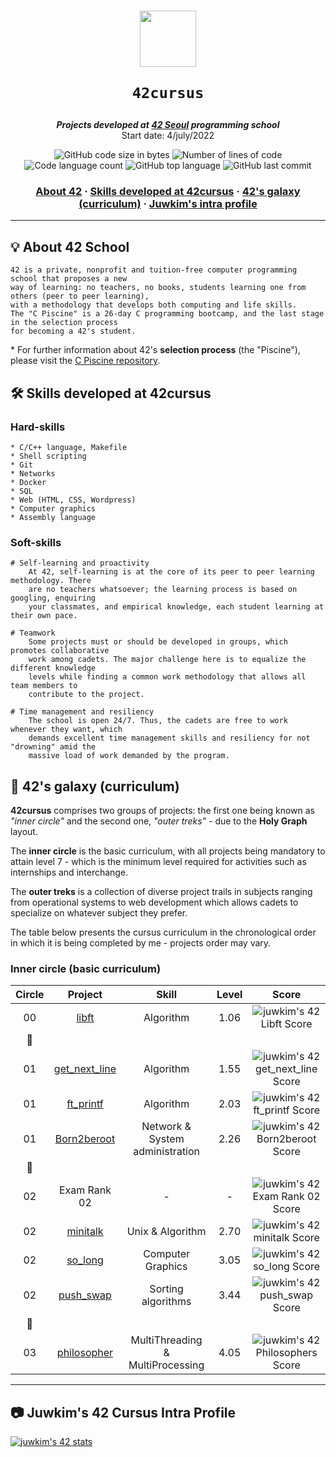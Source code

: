 <h1 align="center">
  <img  width="90" src="https://user-images.githubusercontent.com/19689770/129336866-169b0dc7-ea41-47d4-b50a-d466508031af.png">
  
	42cursus
</h1>

<p align="center">
	<b><i>Projects developed at <a href="https://42seoul.kr/">42 Seoul</a> programming school</i></b><br>
	Start date: 4/july/2022
</p>

<p align="center">
	<img alt="GitHub code size in bytes" src="https://img.shields.io/github/languages/code-size/juwkim/42?color=lightblue" />
	<img alt="Number of lines of code" src="https://img.shields.io/tokei/lines/github/juwkim/42?color=yellowgreen" />
	<img alt="Code language count" src="https://img.shields.io/github/languages/count/juwkim/42?color=yellow" />
	<img alt="GitHub top language" src="https://img.shields.io/github/languages/top/juwkim/42?color=blue" />
	<img alt="GitHub last commit" src="https://img.shields.io/github/last-commit/juwkim/42?color=green" />
</p>

<h3 align="center">
	<a href="#-about-42-school">About 42</a>
	<span> · </span>
	<a href="#️-skills-developed-at-42cursus">Skills developed at 42cursus</a>
	<span> · </span>
	<a href="#-42s-galaxy-curriculum">42's galaxy (curriculum)</a>
	<span> · </span>
	<a href="#camera-juwkims-42-cursus-intra-profile">Juwkim's intra profile</a>
</h3>

---

## 💡 About 42 School

	42 is a private, nonprofit and tuition-free computer programming school that proposes a new
	way of learning: no teachers, no books, students learning one from others (peer to peer learning),
	with a methodology that develops both computing and life skills.
	The "C Piscine" is a 26-day C programming bootcamp, and the last stage in the selection process
	for becoming a 42's student.

\* For further information about 42's **selection process** (the "Piscine"), please visit the [C Piscine repository](https://github.com/juwkim/piscine).

## 🛠️ Skills developed at 42cursus

### Hard-skills

	* C/C++ language, Makefile
	* Shell scripting
	* Git
	* Networks
	* Docker
	* SQL
	* Web (HTML, CSS, Wordpress)
	* Computer graphics
	* Assembly language

### Soft-skills

	# Self-learning and proactivity
		At 42, self-learning is at the core of its peer to peer learning methodology. There
		are no teachers whatsoever; the learning process is based on googling, enquiring
		your classmates, and empirical knowledge, each student learning at their own pace.

	# Teamwork
		Some projects must or should be developed in groups, which promotes collaborative
		work among cadets. The major challenge here is to equalize the different knowledge
		levels while finding a common work methodology that allows all team members to
		contribute to the project.

	# Time management and resiliency
		The school is open 24/7. Thus, the cadets are free to work whenever they want, which
		demands excellent time management skills and resiliency for not "drowning" amid the
		massive load of work demanded by the program.

## 🌌 42's galaxy (curriculum)

**42cursus** comprises two groups of projects: the first one being known as _"inner circle"_ and the second one, _"outer treks"_ - due to the **Holy Graph** layout.

The **inner circle** is the basic curriculum, with all projects being mandatory to attain level 7 - which is the minimum level required for activities such as internships and interchange.

The **outer treks** is a collection of diverse project trails in subjects ranging from operational systems to web development which allows cadets to specialize on whatever subject they prefer.

The table below presents the cursus curriculum in the chronological order in which it is being completed by me - projects order may vary.

### Inner circle (basic curriculum)

|Circle	|Project							|Skill					|Level	|Score	|
|:---:	|:---:								|:---:					|:---:	|:---:	|
|00	|[libft](https://github.com/juwkim/libft)			|Algorithm				|1.06	|![juwkim's 42 Libft Score](https://badge42.vercel.app/api/v2/clbby9tdf00160fkyz1qixsez/project/2694165)	|
|:dizzy:|								|					|	|	|
|01	|[get_next_line](https://github.com/juwkim/get_next_line)	|Algorithm				|1.55	|![juwkim's 42 get_next_line Score](https://badge42.vercel.app/api/v2/clbby9tdf00160fkyz1qixsez/project/2801825)  |
|01	|[ft_printf](https://github.com/juwkim/ft_printf)		|Algorithm				|2.03	|![juwkim's 42 ft_printf Score](https://badge42.vercel.app/api/v2/cl2x5uevu002109jwhuo9pmin/project/2292011)	    |
|01	|[Born2beroot](https://github.com/juwkim/Born2beroot)		|Network & System administration	|2.26	|![juwkim's 42 Born2beroot Score](https://badge42.vercel.app/api/v2/clbby9tdf00160fkyz1qixsez/project/2801826)	      |
|:dizzy:|								|					|	|	|
|02	|Exam Rank 02							|-					|-	|![juwkim's 42 Exam Rank 02 Score](https://badge42.vercel.app/api/v2/cl2x5uevu002109jwhuo9pmin/project/2370781)	 |
|02	|[minitalk](https://github.com/juwkim/minitalk)			|Unix & Algorithm			|2.70	|![juwkim's 42 minitalk Score](https://badge42.vercel.app/api/v2/clbby9tdf00160fkyz1qixsez/project/2857300)	   |
|02	|[so_long](https://github.com/juwkim/so_long)			|Computer Graphics			|3.05	|![juwkim's 42 so_long Score](https://badge42.vercel.app/api/v2/clbby9tdf00160fkyz1qixsez/project/2859026)	  |
|02	|[push_swap](https://github.com/juwkim/push_swap)		|Sorting algorithms			|3.44	|![juwkim's 42 push_swap Score](https://badge42.vercel.app/api/v2/clbby9tdf00160fkyz1qixsez/project/2859027)	    |
|:dizzy:|								|					|	|	|
|03	|[philosopher](https://github.com/juwkim/philosopher)		|MultiThreading & MultiProcessing	|4.05	|![juwkim's 42 Philosophers Score](https://badge42.vercel.app/api/v2/clbby9tdf00160fkyz1qixsez/project/2941744)	 |

---

## :camera: Juwkim's 42 Cursus Intra Profile

[![juwkim's 42 stats](https://badge42.vercel.app/api/v2/clbby9tdf00160fkyz1qixsez/stats?cursusId=21&coalitionId=88)](https://profile.intra.42.fr/users/juwkim)
